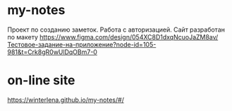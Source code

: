 # my-notes
Проект по созданию заметок. Работа с авторизацией.
Сайт разработан по макету https://www.figma.com/design/054XC8D1dxqNcuoJaZM8av/Тестовое-задание-на-приложение?node-id=105-981&t=Crk8gR0wUlDqOBm7-0

# on-line site
https://winterlena.github.io/my-notes/#/
